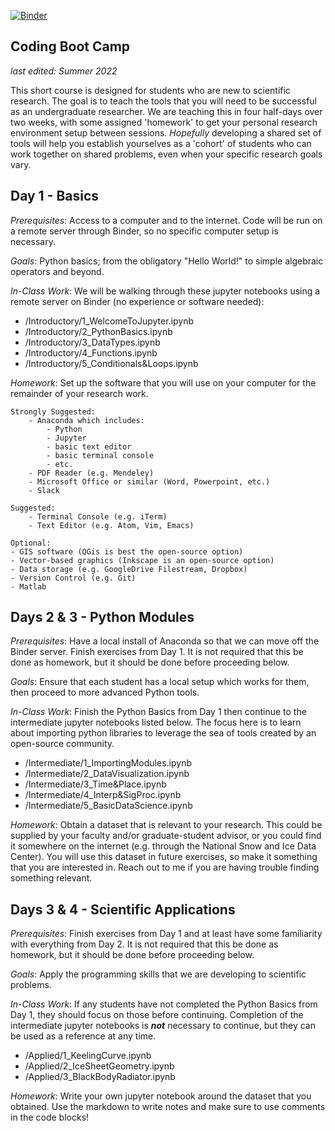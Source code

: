 [![Binder](https://mybinder.org/badge_logo.svg)](https://mybinder.org/v2/gh/benhills/CodingBootCamp/main)

Coding Boot Camp
---

*last edited: Summer 2022*

This short course is designed for students who are new to scientific research. The goal is to teach the tools that you will need to be successful as an undergraduate researcher. We are teaching this in four half-days over two weeks, with some assigned 'homework' to get your personal research environment setup between sessions. *Hopefully* developing a shared set of tools will help you establish yourselves as a 'cohort' of students who can work together on shared problems, even when your specific research goals vary.

## Day 1 - Basics

*Prerequisites*: Access to a computer and to the internet. Code will be run on a remote server through Binder, so no specific computer setup is necessary.

*Goals*: Python basics; from the obligatory "Hello World!" to simple algebraic operators and beyond.

*In-Class Work*: We will be walking through these jupyter notebooks using a remote server on Binder (no experience or software needed):
- /Introductory/1_WelcomeToJupyter.ipynb
- /Introductory/2_PythonBasics.ipynb
- /Introductory/3_DataTypes.ipynb
- /Introductory/4_Functions.ipynb
- /Introductory/5_Conditionals&Loops.ipynb

*Homework*: Set up the software that you will use on your computer for the remainder of your research work. 

    Strongly Suggested:
        - Anaconda which includes:
            - Python
            - Jupyter
            - basic text editor
            - basic terminal console
            - etc.
        - PDF Reader (e.g. Mendeley)
        - Microsoft Office or similar (Word, Powerpoint, etc.)
        - Slack

    Suggested:
        - Terminal Console (e.g. iTerm)
        - Text Editor (e.g. Atom, Vim, Emacs)

    Optional:
    - GIS software (QGis is best the open-source option)
    - Vector-based graphics (Inkscape is an open-source option)
    - Data storage (e.g. GoogleDrive Filestream, Dropbox)
    - Version Control (e.g. Git)
    - Matlab

## Days 2 & 3 - Python Modules

*Prerequisites*: Have a local install of Anaconda so that we can move off the Binder server. Finish exercises from Day 1. It is not required that this be done as homework, but it should be done before proceeding below.

*Goals*: Ensure that each student has a local setup which works for them, then proceed to more advanced Python tools.

*In-Class Work*: Finish the Python Basics from Day 1 then continue to the intermediate jupyter notebooks listed below. The focus here is to learn about importing python libraries to leverage the sea of tools created by an open-source community.
- /Intermediate/1_ImportingModules.ipynb
- /Intermediate/2_DataVisualization.ipynb
- /Intermediate/3_Time&Place.ipynb
- /Intermediate/4_Interp&SigProc.ipynb
- /Intermediate/5_BasicDataScience.ipynb

*Homework*: Obtain a dataset that is relevant to your research. This could be supplied by your faculty and/or graduate-student advisor, or you could find it somewhere on the internet (e.g. through the National Snow and Ice Data Center). You will use this dataset in future exercises, so make it something that you are interested in. Reach out to me if you are having trouble finding something relevant.

## Days 3 & 4 - Scientific Applications

*Prerequisites*: Finish exercises from Day 1 and at least have some familiarity with everything from Day 2. It is not required that this be done as homework, but it should be done before proceeding below.

*Goals*: Apply the programming skills that we are developing to scientific problems.

*In-Class Work*: If any students have not completed the Python Basics from Day 1, they should focus on those before continuing. Completion of the intermediate jupyter notebooks is ***not*** necessary to continue, but they can be used as a reference at any time.
- /Applied/1_KeelingCurve.ipynb
- /Applied/2_IceSheetGeometry.ipynb
- /Applied/3_BlackBodyRadiator.ipynb

*Homework*: Write your own jupyter notebook around the dataset that you obtained. Use the markdown to write notes and make sure to use comments in the code blocks!
